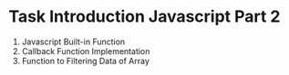 # Task Introduction Javascript Part 2

01. Javascript Built-in Function
02. Callback Function Implementation
03. Function to Filtering Data of Array